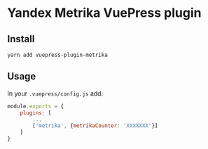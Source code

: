 # Yandex Metrika VuePress plugin

## Install

```shell
yarn add vuepress-plugin-metrika
```

## Usage

In your `.vuepress/config.js` add:

```js
module.exports = {
    plugins: [
        ...
        ['metrika', {metrikaCounter: 'XXXXXXX'}]
    ]
}
```

